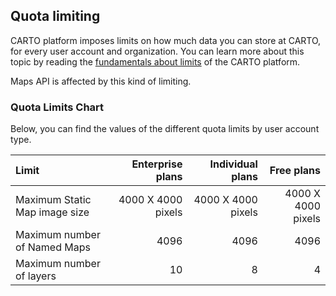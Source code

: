 ## Quota limiting

CARTO platform imposes limits on how much data you can store at CARTO, for every user account and organization. You can learn more about this topic by reading the [fundamentals about limits]({{site.fundamental_docs}}/limits/) of the CARTO platform.

Maps API is affected by this kind of limiting.

### Quota Limits Chart

Below, you can find the values of the different quota limits by user account type.

|Limit   |Enterprise plans   |Individual plans  |Free plans  |
| :---         |          ---: |          ---: |          ---: |
| Maximum Static Map image size |4000 X 4000 pixels  |4000 X 4000 pixels  |4000 X 4000 pixels  |
| Maximum number of Named Maps |4096  |4096  |4096 |
| Maximum number of layers |10  |8  |4 |
